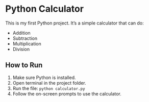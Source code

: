 # Python Calculator

This is my first Python project. It’s a simple calculator that can do:

- Addition
- Subtraction
- Multiplication
- Division

## How to Run

1. Make sure Python is installed.
2. Open terminal in the project folder.
3. Run the file: `python calculator.py`
4. Follow the on-screen prompts to use the calculator.

